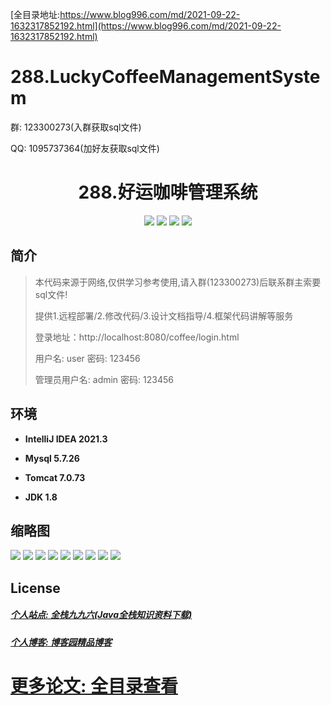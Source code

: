 [全目录地址:https://www.blog996.com/md/2021-09-22-1632317852192.html](https://www.blog996.com/md/2021-09-22-1632317852192.html)
# 288.LuckyCoffeeManagementSystem

<p>群: 123300273(入群获取sql文件)</p>
<p>QQ: 1095737364(加好友获取sql文件)</p>

<p><h1 align="center">288.好运咖啡管理系统</h1></p>



<p align="center">
	<img src="https://img.shields.io/badge/jdk-1.8-orange.svg"/>
    <img src="https://img.shields.io/badge/servlet-5.x-lightgrey.svg"/>
    <img src="https://img.shields.io/badge/layui_html-3.x-blue.svg"/>
    <img src="https://img.shields.io/badge/jdbc-5.x-yellow.svg"/>
</p>

## 简介

> 本代码来源于网络,仅供学习参考使用,请入群(123300273)后联系群主索要sql文件!
>
> 提供1.远程部署/2.修改代码/3.设计文档指导/4.框架代码讲解等服务
>
> 登录地址：http://localhost:8080/coffee/login.html
>
> 用户名: user   密码: 123456
>
> 管理员用户名: admin   密码: 123456
>


## 环境

- <b>IntelliJ IDEA 2021.3</b>

- <b>Mysql 5.7.26</b>

- <b>Tomcat 7.0.73</b>

- <b>JDK 1.8</b>





## 缩略图

![](https://img2023.cnblogs.com/blog/588112/202310/588112-20231024210704006-2106457348.png)
![](https://img2023.cnblogs.com/blog/588112/202310/588112-20231024210708924-1795188700.png)
![](https://img2023.cnblogs.com/blog/588112/202310/588112-20231024210713097-930003128.png)
![](https://img2023.cnblogs.com/blog/588112/202310/588112-20231024210716457-1999419716.png)
![](https://img2023.cnblogs.com/blog/588112/202310/588112-20231024210720289-1152050308.png)
![](https://img2023.cnblogs.com/blog/588112/202310/588112-20231024210723677-1262306386.png)
![](https://img2023.cnblogs.com/blog/588112/202310/588112-20231024210727742-1023295380.png)
![](https://img2023.cnblogs.com/blog/588112/202310/588112-20231024210731139-111276878.png)
![](https://img2023.cnblogs.com/blog/588112/202310/588112-20231024210734763-1230896280.png)





## License

##### [个人站点: 全栈九九六(Java全栈知识资料下载)](https://www.blog996.com/)
##### [个人博客: 博客园精品博客](https://www.cnblogs.com/yysbolg/)
# [更多论文: 全目录查看](https://www.blog996.com/md/2021-09-22-1632317852192.html)


